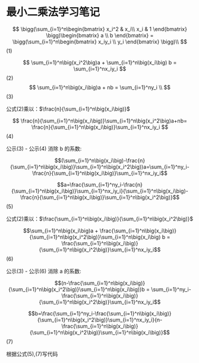 # 最小二乘法学习笔记 #

$$ \bigg(\sum_{i=1}^n\begin{bmatrix} x_i^2 & x_i\\ x_i & 1 \end{bmatrix} \bigg)\begin{bmatrix} a \\ b \end{bmatrix} = \bigg(\sum_{i=1}^n\begin{bmatrix} x_iy_i \\ y_i \end{bmatrix} \bigg)\\ $$  (1)

$$ \sum_{i=1}^n\big(x_i^2\big)a + \sum_{i=1}^n\big(x_i\big) b = \sum_{i=1}^nx_iy_i $$ (2)
$$ \sum_{i=1}^n\big(x_i\big)a + nb = \sum_{i=1}^ny_i \\ $$  (3)

公式(2)乘以：$\frac{n}{\sum_{i=1}^n\big(x_i\big)}$

$$ \frac{n}{\sum_{i=1}^n\big(x_i\big)}\sum_{i=1}^n\big(x_i^2\big)a+nb= \frac{n}{\sum_{i=1}^n\big(x_i\big)}\sum_{i=1}^nx_iy_i $$ (4)

公示(3) - 公示(4) 消除 b 的系数:

$$(\sum_{i=1}^n\big(x_i\big)-\frac{n}{\sum_{i=1}^n\big(x_i\big)}\sum_{i=1}^n\big(x_i^2\big))a=\sum_{i=1}^ny_i-\frac{n}{\sum_{i=1}^n\big(x_i\big)}\sum_{i=1}^nx_iy_i$$

$$a=\frac{\sum_{i=1}^ny_i-\frac{n}{\sum_{i=1}^n\big(x_i\big)}\sum_{i=1}^nx_iy_i}{\sum_{i=1}^n\big(x_i\big)-\frac{n}{\sum_{i=1}^n\big(x_i\big)}\sum_{i=1}^n\big(x_i^2\big)}$$ (5)

公式(2)乘以：$\frac{\sum_{i=1}^n\big(x_i\big)}{\sum_{i=1}^n\big(x_i^2\big)}$

$$\sum_{i=1}^n\big(x_i\big)a + \frac{\sum_{i=1}^n\big(x_i\big)}{\sum_{i=1}^n\big(x_i^2\big)}\sum_{i=1}^n\big(x_i\big) b = \frac{\sum_{i=1}^n\big(x_i\big)}{\sum_{i=1}^n\big(x_i^2\big)}\sum_{i=1}^nx_iy_i$$ (6)

公示(3) - 公示(6) 消除 a 的系数:

$$(n-\frac{\sum_{i=1}^n\big(x_i\big)}{\sum_{i=1}^n\big(x_i^2\big)}\sum_{i=1}^n\big(x_i\big))b = \sum_{i=1}^ny_i-\frac{\sum_{i=1}^n\big(x_i\big)}{\sum_{i=1}^n\big(x_i^2\big)}\sum_{i=1}^nx_iy_i$$

$$b=\frac{\sum_{i=1}^ny_i-\frac{\sum_{i=1}^n\big(x_i\big)}{\sum_{i=1}^n\big(x_i^2\big)}\sum_{i=1}^nx_iy_i}{n-\frac{\sum_{i=1}^n\big(x_i\big)}{\sum_{i=1}^n\big(x_i^2\big)}\sum_{i=1}^n\big(x_i\big)}$$  (7)

根据公式(5),(7)写代码

